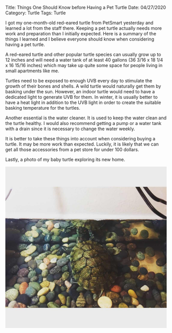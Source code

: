 Title: Things One Should Know before Having a Pet Turtle
Date: 04/27/2020
Category: Turtle
Tags: Turtle

I got my one-month-old red-eared turtle from PetSmart yesterday and learned a lot from the staff there.
Keeping a pet turtle actually needs more work and preparation than I initially expected. Here is a summary of the things 
I learned and I believe everyone should know when considering having a pet turtle. 

A red-eared turtle and other popular turtle species can usually grow up to 12 inches and will need a water tank of at least 40 gallons (36 3/16 x 18 1/4 x 16 15/16 inches) which
may take up quite some space for people living in small apartments like me.

Turtles need to be exposed to enough UVB every day to stimulate the growth of their bones and shells.
A wild turtle would naturally get them by basking under the sun. However, an indoor turtle would need to have a
dedicated light to generate UVB for them. In winter, it is usually better to have a heat light in addition to the
UVB light in order to create the suitable basking temperature for the turtles.

Another essential is the water cleaner. It is used to keep the water clean and the turtle healthy. I would also recommend
getting a pump or a water tank with a drain since it is necessary to change the water weekly.

It is better to take these things into account when considering buying a turtle. It may be more work than expected. 
Luckily, it is likely that we can get all those accessories from a pet store for under 100 dollars.

Lastly, a photo of my baby turtle exploring its new home.

![alt text](images/babyturtle.jpg "My baby turtle")

